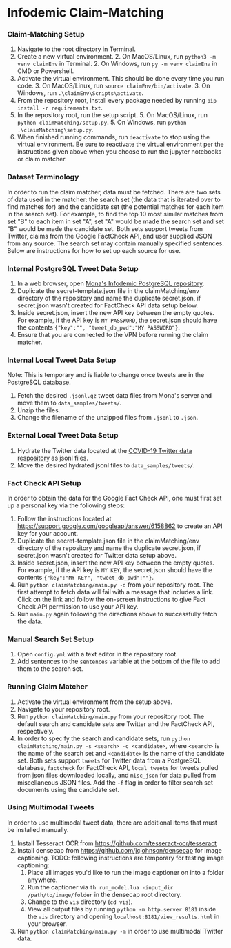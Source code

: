 # Infodemic Claim-Matching

### Claim-Matching Setup
1. Navigate to the root directory in Terminal.
2. Create a new virtual environment.
   2. On MacOS/Linux, run `python3 -m venv claimEnv` in Terminal.
   2. On Windows, run `py -m venv claimEnv` in CMD or Powershell.
3. Activate the virtual environment. This should be done every time you run code.
   3. On MacOS/Linux, run `source claimEnv/bin/activate`.
   3. On Windows, run `.\claimEnv\Scripts\activate`.
4. From the repository root, install every package needed by running `pip install -r requirements.txt`.
5. In the repository root, run the setup script.
   5. On MacOS/Linux, run `python claimMatching/setup.py`.
   5. On Windows, run `python .\claimMatching\setup.py`.
6. When finished running commands, run `deactivate` to stop using the virtual environment. Be sure to reactivate the
virtual environment per the instructions given above when you choose to run the jupyter notebooks or claim matcher.

### Dataset Terminology
In order to run the claim matcher, data must be fetched. There are two sets of data used
in the matcher: the search set (the data that is iterated over to find matches for) and
the candidate set (the potential matches for each item in the search set). For example, to find
the top 10 most similar matches from set "B" to each item in set "A", set "A" would be made
the search set and set "B" would be made the candidate set. Both sets support tweets from Twitter, claims from the
Google FactCheck API, and user supplied JSON from any source. The search set may contain manually
specified sentences. Below are instructions for how to set up each source for use.

### Internal PostgreSQL Tweet Data Setup
1. In a web browser, open [Mona's Infodemic PostgreSQL repository](https://gitlab.iqt.org/MGogia/covid-infodemic).
2. Duplicate the secret-template.json file in the claimMatching/env directory of the repository and name the duplicate
secret.json, if secret.json wasn't created for FactCheck API data setup below.
3. Inside secret.json, insert the new API key between the empty quotes. For example, if the API key is `MY PASSWORD`, the
secret.json should have the contents `{"key":"", "tweet_db_pwd":"MY PASSWORD"}`.
4. Ensure that you are connected to the VPN before running the claim matcher.

### Internal Local Tweet Data Setup
Note: This is temporary and is liable to change once tweets are in the PostgreSQL database.
1. Fetch the desired `.jsonl.gz` tweet data files from Mona's server and move them to `data_samples/tweets/`.
2. Unzip the files.
3. Change the filename of the unzipped files from `.jsonl` to `.json`.


### External Local Tweet Data Setup
1. Hydrate the Twitter data located at the [COVID-19 Twitter data respository](https://github.com/echen102/COVID-19-TweetIDs)
as jsonl files.
2. Move the desired hydrated jsonl files to `data_samples/tweets/`.


### Fact Check API Setup
In order to obtain the data for the Google Fact Check API, one must first set up a personal key via the following steps:
1. Follow the instructions located at https://support.google.com/googleapi/answer/6158862 to create an API key for your
account.
2. Duplicate the secret-template.json file in the claimMatching/env directory of the repository and name the duplicate
secret.json, if secret.json wasn't created for Twitter data setup above.
3. Inside secret.json, insert the new API key between the empty quotes. For example, if the API key is `MY KEY`, the
secret.json should have the contents `{"key":"MY KEY", "tweet_db_pwd":""}`.
4. Run `python claimMatching/main.py -d` from your repository root. The first attempt to fetch data will fail with a
message that includes a link. Click on the link and follow the on-screen instructions to give Fact Check API permission
to use your API key.
5. Run `main.py` again following the directions above to successfully fetch the data.

### Manual Search Set Setup
1. Open `config.yml` with a text editor in the repository root.
2. Add sentences to the `sentences` variable at the bottom of the file to add them to the search set.

### Running Claim Matcher
1. Activate the virtual environment from the setup above.
2. Navigate to your repository root.
3. Run `python claimMatching/main.py` from your repository root. The default search and candidate sets are Twitter and the
FactCheck API, respectively.
4. In order to specify the search and candidate sets, run `python claimMatching/main.py -s <search> -c <candidate>`, where
`<search>` is the name of the search set and `<candidate>` is the name of the candidate set. Both sets support `tweets`
for Twitter data from a PostgreSQL database, `factcheck` for FactCheck API, `local_tweets` for tweets pulled from json
files downloaded locally, and `misc_json` for data pulled from miscellaneous JSON files. Add the `-f` flag in order to
filter search set documents using the candidate set.

### Using Multimodal Tweets
In order to use multimodal tweet data, there are additional items that must be installed manually.
1. Install Tesseract OCR from https://github.com/tesseract-ocr/tesseract
1. Install densecap from https://github.com/jcjohnson/densecap for image captioning. TODO: following instructions are temporary for testing image captioning:
    1. Place all images you'd like to run the image captioner on into a folder anywhere.
    1. Run the captioner via `th run_model.lua -input_dir /path/to/image/folder` in the densecap root directory.
    1. Change to the `vis` directory (`cd vis`).
    1. View all output files by running `python -m http.server 8181` inside the `vis` directory and opening `localhost:8181/view_results.html` in your browser.
1. Run `python claimMatching/main.py -m` in order to use multimodal Twitter data.

